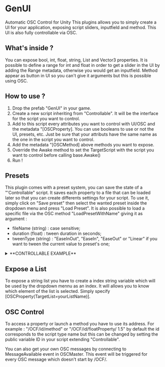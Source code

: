 # GenUI
Automatic OSC Control for Unity
This plugins allows you to simply create a UI for your application, exposing script sliders, inputfield and method. This UI is also fully controllable via OSC.

## What's inside ?
You can expose bool, int, float, string, List and Vector3 properties. It is possible to define a range for int and float in order to get a slider in the UI by adding the Range metadata, otherwise you would get an inputfield. Method appear as button in UI so you can't give it arguments but this is possible using OSC.

## How to use ?
1. Drop the prefab "GenUI" in your game.
2. Create a new script inheriting from "Controllable". It will be the interface for the script you want to control.
3. Add to this script every attributes you want to control with UI/OSC and the metadata "[OSCProperty]. You can use booleans to use or not the UI, presets, etc. Just be sure that your attributs have the same name as the one in the script you want to control.
4. Add the metadata "[OSCMethod] above methods you want to expose.
5. Override the Awake method to set the TargetScript with the script you want to control before calling base.Awake()
6. Run !


## Presets
This plugin comes with a preset system, you can save the state of a "'Controllable" script. It saves each property to a file that can be loaded later so that you can create differents settings for your script. To use it, simply click on "Save preset" then select the wanted preset inside the dropdown menu and press "Load Preset".
It is also possible to load a specific file via the OSC method "LoadPresetWithName" giving it as argument :
  - fileName (string) : case sensitive;
  - duration (float) : tween duration in seconds;
  - tweenType (string) : "EaseInOut", "EaseIn", "EaseOut" or "Linear" if you want to tween the current value to preset's one;
  
<details><summary>**CONTROLLABLE EXAMPLE**</summary>
<p>

```C++
public class MyScriptControllable : Controllable {

	// Reference to the script to control with this controllable
	public MyScript myScript;

	// Expose variables from myScript to OSC by creating OSCProperties with the name of those variables
	[OSCProperty]
	public int intParameterOfMyScript;

	[OSCProperty]
	public float floatParameterOfMyScript;

	//Create OSC methods to call methods from myScript
	[OSCMethod]
	public void MyOSCMethod() {
		myScript.MyScriptMethod();
	}

	//Override the Awake method
	public override void Awake() {

		//Set the controllable target script to myScript
		TargetScript = myScript;

		base.Awake();
	}
}
```

</p>
</details>

## Expose a List
To expose a string list you have to create a index string variable which will be used by the dropdown mennu as an index. It will allows you to know which element of the list is selected. Simply specify [OSCProperty(TargetList=yourListName)].

## OSC Control
To access a property or launch a method you have to use its address.
For example : "/OCF/id/method" or "/OCF/id/floatProperty/ 1.5" by default the id corresponds to the script type name but this can be changed by setting the public variable ID in your script extending "Controllable".

You can also get your own OSC messages by connecting to MessageAvailable event in OSCMaster. This event will be triggered for every OSC message which doesn't start by /OCF/.
